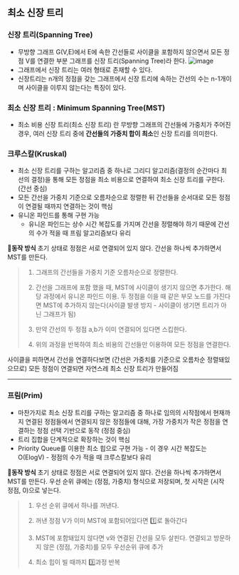 ## 최소 신장 트리  
  
  
### 신장 트리(Spanning Tree)  
  - 무방향 그래프 G(V,E)에서 E에 속한 간선들로 사이클을 포함하지 않으면서 모든 정점 V를 연결한 부분 그래프를 신장 트리(Spanning Tree)라 한다.
  ![image](https://github.com/hanseul9/algorithm/assets/102939057/fa832427-3546-4bbe-8936-77d4336e29b3)
  - 그래프에서 신장 트리는 여러 형태로 존재할 수 있다.
  - 신장트리는 n개의 정점을 갖는 그래프에서 신장 트리에 속하는 간선의 수는 n-1개이며 사이클을 이루지 않는다는 특징이 있다.
  
### 최소 신장 트리 : Minimum Spanning Tree(MST)  
  - 최소 비용 신장 트리(최소 신장 트리) 란 무방향 그래프의 간선들에 가중치가 주어진 경우, 여러 신장 트리 중에 **간선들의 가중치 합이 최소**인 신장 트리를 의미한다.
  
  
### 크루스칼(Kruskal)
  - 최소 신장 트리를 구하는 알고리즘 중 하나로 그리디 알고리즘(결정의 순간마다 최선의 결정)을 통해 모든 정점을 최소 비용으로 연결하여 최소 신장 트리를 구한다. (간선 중심)
  - 모든 간선을 가중치 기준으로 오름차순으로 정렬한 뒤 간선들을 순서대로 모든 정점이 연결될 때까지 연결하는 것이 핵심
  - 유니온 파인드를 통해 구현 가능
    - 유니온 파인드는 상수 시간 복잡도를 가지며 간선을 정렬해야 하기 때문에 간선의 수가 적을 때 프림 알고리즘보다 유리
  
**🌱동작 방식**
초기 상태로 정점은 서로 연결되어 있지 않다. 간선을 하나씩 추가하면서 MST를 만든다.
> 1. 그래프의 간선들을 가중치 기준 오름차순으로 정렬한다.
>    
> 2. 간선을 그래프에 포함 했을 때, MST에 사이클이 생기지 않으면 추가한다.
>    해당 과정에서 유니온 파인드 이용. 두 정점을 이을 때 같은 부모 노드를 가진다면 MST에 추가하지 않는다(사이클 발생 방지 - 사이클이 생기면 트리가 아닌 그래프가 됨)
> 
> 3. 만약 간선의 두 정점 a,b가 이미 연결되어 있다면 스킵한다.
>
> 4. 위의 과정을 반복하여 최소 비용의 간선들만 이용하여 모든 정점을 연결한다. 

사이클을 피하면서 간선을 연결하다보면 (간선은 가중치를 기준으로 오름차순 정렬돼있으므로) 모든 정점이 연결되면 자연스레 최소 신장 트리가 만들어짐 
  
---
  
### 프림(Prim)  
  - 마찬가지로 최소 신장 트리를 구하는 알고리즘 중 하나로
    임의의 시작점에서 현재까지 연결된 정점들에서 연결되지 않은 정점들에 대해, 가장 가중치가 작은 정점을 연결하는 정점 선택 기반으로 동작 (정점 중심)
  -  트리 집합을 단계적으로 확장하는 것이 핵심
  -  Priority Queue를 이용한 최소 힙으로 구현 가능
    - 이 경우 시간 복잡도는 O(ElogV) - 정점의 수가 적을 때 크루스칼보다 유리   
  
**🌱동작 방식**
초기 상태로 정점은 서로 연결되어 있지 않다. 간선을 하나씩 추가하면서 MST를 만든다.
우선 순위 큐에는 (정점, 가중치) 형식으로 저장되며, 첫 시작은 (시작 정점, 0)으로 넣는다.
> 1. 우선 순위 큐에서 하나를 꺼낸다.
>    
> 2. 꺼낸 정점 V가 이미 MST에 포함되어있다면 1️⃣로 돌아간다
>    
> 3. MST에 포함돼있지 않다면 v와 연결된 간선을 모두 살핀다. 연결되고 방문하지 않은 (정점, 가중치)를 모두 우선순위 큐에 추가 
> 
> 4. 최소 힙이 빌 때까지 3️⃣과정 반복 
  
  





